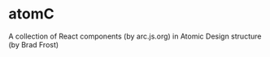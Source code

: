 # atomC
A collection of React components (by arc.js.org) in Atomic Design structure (by Brad Frost)
